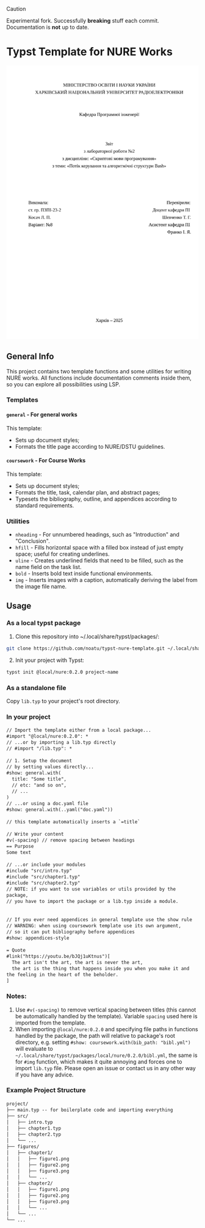 > [!CAUTION]
> Experimental fork. Successfully **breaking** stuff each commit. Documentation is **not** up to date.

# Typst Template for NURE Works
![pz-lb title page](assets/pz-lb_title_page.png)

## General Info

This project contains two template functions and some utilities for writing NURE works. All functions include documentation comments inside them, so you can explore all possibilities using LSP.

### Templates

#### `general` - For general works
This template:
- Sets up document styles;
- Formats the title page according to NURE/DSTU guidelines.

#### `coursework` - For Course Works
This template:
- Sets up document styles;
- Formats the title, task, calendar plan, and abstract pages;
- Typesets the bibliography, outline, and appendices according to standard requirements.

### Utilities
- `nheading` - For unnumbered headings, such as "Introduction" and "Conclusion".
- `hfill` - Fills horizontal space with a filled box instead of just empty space; useful for creating underlines.
- `uline` - Creates underlined fields that need to be filled, such as the name field on the task list.
- `bold` - Inserts bold text inside functional environments.
- `img` - Inserts images with a caption, automatically deriving the label from the image file name.

## Usage

### As a local typst package
1. Clone this repository into ~/.local/share/typst/packages/:
```bash
git clone https://github.com/noatu/typst-nure-template.git ~/.local/share/typst/packages/local/nure/0.2.0
```
2. Init your project with Typst:
```bash
typst init @local/nure:0.2.0 project-name
```

### As a standalone file
Copy `lib.typ` to your project's root directory.

### In your project
```typst
// Import the template either from a local package...
#import "@local/nure:0.2.0": *
// ...or by importing a lib.typ directly
// #import "/lib.typ": *

// 1. Setup the document
// by setting values directly...
#show: general.with(
  title: "Some title",
  // etc: "and so on",
  // ...
)
// ...or using a doc.yaml file
#show: general.with(..yaml("doc.yaml"))

// this template automatically inserts a `=title`

// Write your content
#v(-spacing) // remove spacing between headings
== Purpose
Some text

// ...or include your modules
#include "src/intro.typ"
#include "src/chapter1.typ"
#include "src/chapter2.typ"
// NOTE: if you want to use variables or utils provided by the package,
// you have to import the package or a lib.typ inside a module.


// If you ever need appendices in general template use the show rule
// WARNING: when using coursework template use its own argument,
// so it can put bibliography before appendices
#show: appendices-style

= Quote
#link("https://youtu.be/bJQj1uKtnus")[
  The art isn't the art, the art is never the art,
  the art is the thing that happens inside you when you make it and the feeling in the heart of the beholder.
]
```

### Notes:
1. Use `#v(-spacing)` to remove vertical spacing between titles (this cannot be automatically handled by the template). Variable `spacing` used here is imported from the template.
2. When importing `@local/nure:0.2.0` and specifying file paths in functions handled by the package, the path will relative to package's root directory, e.g. setting `#show: coursework.with(bib_path: "bibl.yml")` will evaluate to `~/.local/share/typst/packages/local/nure/0.2.0/bibl.yml`, the same is for `#img` function, which makes it quite annoying and forces one to import `lib.typ` file. Please open an issue or contact us in any other way if you have any advice.

### Example Project Structure
```
project/
├── main.typ -- for boilerplate code and importing everything 
├── src/
│   ├── intro.typ
│   ├── chapter1.typ
│   ├── chapter2.typ
│   └── ...
├── figures/
│   ├── chapter1/
│   │   ├── figure1.png
│   │   ├── figure2.png
│   │   ├── figure3.png
│   │   └── ...
│   ├── chapter2/
│   │   ├── figure1.png
│   │   ├── figure2.png
│   │   ├── figure3.png
│   │   └── ...
│   └── ...
└── ...
```
